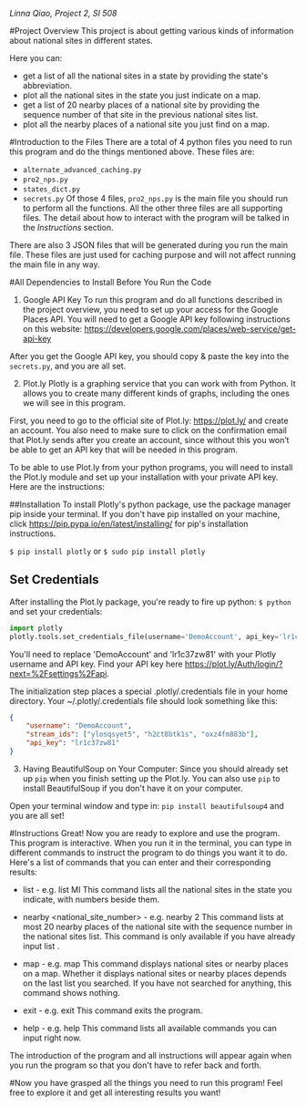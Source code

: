 *Linna Qiao, Project 2, SI 508*

#Project Overview
This project is about getting various kinds of information about national sites in different states.

Here you can:

*  get a list of all the national sites in a state by providing the state's abbreviation.
*  plot all the national sites in the state you just indicate on a map.
*  get a list of 20 nearby places of a national site by providing the sequence number of that site in the previous national sites list.
*  plot all the  nearby places of a national site you just find on a map.

#Introduction to the Files
There are a total of 4 python files you need to run this program and do the things mentioned above. These files are:
*  `alternate_advanced_caching.py`
*  `pro2_nps.py`
*  `states_dict.py`
*  `secrets.py`
Of those 4 files, `pro2_nps.py` is the main file you should run to perform all the functions. All the other three files are all supporting files. The detail about how to interact with the program will be talked in the *Instructions* section.

There are also 3 JSON files that will be generated during you run the main file. These files are just used for caching purpose and will not affect running the main file in any way.

#All Dependencies to Install Before You Run the Code
1. Google API Key
To run this program and do all functions described in the project overview, you need to set up your access for the Google Places API. You will need to get a Google API key following instructions on this website:
https://developers.google.com/places/web-service/get-api-key

After you get the Google API key, you should copy & paste the key into the `secrets.py`, and you are all set.

2. Plot.ly
Plotly is a graphing service that you can work with from Python. It allows you to create many different kinds of graphs, including the ones we will see in this program.

First, you need to go to the official site of Plot.ly: https://plot.ly/ and create an account. You also need to make sure to click on the confirmation email that Plot.ly sends after you create an account, since without this you won’t be able to get an API key that will be needed in this program.

To be able to use Plot.ly from your python programs, you will need to install the Plot.ly module and set up your installation with your private API key. Here are the instructions:

##Installation
To install Plotly's python package, use the package manager pip inside your terminal.
If you don't have pip installed on your machine, click https://pip.pypa.io/en/latest/installing/ for pip's installation instructions.

`$ pip install plotly`
or
`$ sudo pip install plotly`

## Set Credentials
After installing the Plot.ly package, you're ready to fire up python:
`$ python`
and set your credentials:
```python
import plotly
plotly.tools.set_credentials_file(username='DemoAccount', api_key='lr1c37zw81')
```
You'll need to replace 'DemoAccount' and 'lr1c37zw81' with your Plotly username and API key.
Find your API key here https://plot.ly/Auth/login/?next=%2Fsettings%2Fapi.

The initialization step places a special .plotly/.credentials file in your home directory. Your ~/.plotly/.credentials file should look something like this:
```JSON
{
    "username": "DemoAccount",
    "stream_ids": ["ylosqsyet5", "h2ct8btk1s", "oxz4fm883b"],
    "api_key": "lr1c37zw81"
}
```

3. Having BeautifulSoup on Your Computer:
Since you should already set up `pip` when you finish setting up the Plot.ly. You can also use `pip` to install BeautifulSoup if you don't have it on your computer.

Open your terminal window and type in:
`pip install beautifulsoup4`
and you are all set!

#Instructions
Great! Now you are ready to explore and use the program.
This program is interactive. When you run it in the terminal, you can type in different commands to instruct the program to do things you want it to do. Here's a list of commands that you can enter and their corresponding results:

* list <stateabbr> - e.g. list MI
This command lists all the national sites in the state you indicate, with numbers beside them.

* nearby <national_site_number> - e.g. nearby 2
This command lists at most 20 nearby places of the national site with the sequence number in
the national sites list. This command is only available if you have already input list <stateabbr>.

* map - e.g. map
This command displays national sites or nearby places on a map. Whether it displays national
sites or nearby places depends on the last list you searched. If you have not searched for
anything, this command shows nothing.

* exit - e.g. exit
This command exits the program.

* help - e.g. help
This command lists all available commands you can input right now.

The introduction of the program and all instructions will appear again when you run the program so that you don't have to refer back and forth.


#Now you have grasped all the things you need to run this program! Feel free to explore it and get all interesting results you want!
